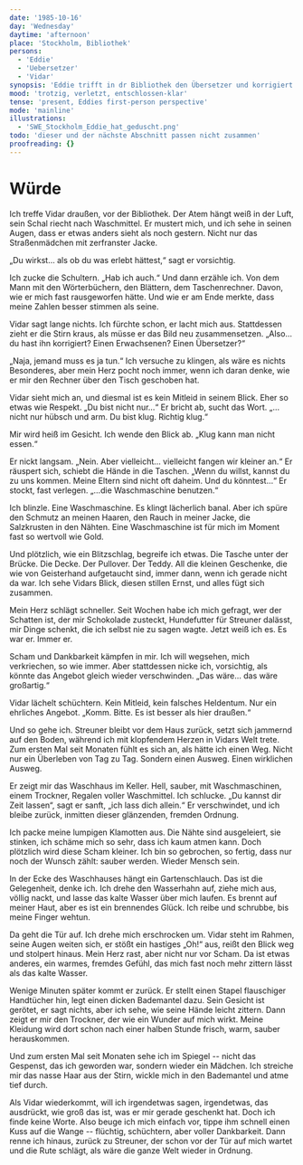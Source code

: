 ```yaml
---
date: '1985-10-16'
day: 'Wednesday'
daytime: 'afternoon'
place: 'Stockholm, Bibliothek'
persons:
  - 'Eddie'
  - 'Uebersetzer'
  - 'Vidar'
synopsis: 'Eddie trifft in dr Bibliothek den Übersetzer und korrigiert seine Fehler. Er schenkt ihr zum Dank seinen teurem Taschenrechner.'
mood: 'trotzig, verletzt, entschlossen-klar'
tense: 'present, Eddies first-person perspective'
mode: 'mainline'
illustrations:
  - 'SWE_Stockholm_Eddie_hat_geduscht.png'
todo: 'dieser und der nächste Abschnitt passen nicht zusammen'
proofreading: {}
---
```


# Würde

Ich treffe Vidar draußen, vor der Bibliothek. Der Atem hängt weiß in der Luft,
sein Schal riecht nach Waschmittel. Er mustert mich, und ich sehe in seinen
Augen, dass er etwas anders sieht als noch gestern. Nicht nur das Straßenmädchen
mit zerfranster Jacke.

„Du wirkst… als ob du was erlebt hättest,“ sagt er vorsichtig.

Ich zucke die Schultern. „Hab ich auch.“ Und dann erzähle ich. Von dem Mann mit
den Wörterbüchern, den Blättern, dem Taschenrechner. Davon, wie er mich fast
rausgeworfen hätte. Und wie er am Ende merkte, dass meine Zahlen besser stimmen
als seine.

Vidar sagt lange nichts. Ich fürchte schon, er lacht mich aus. Stattdessen zieht
er die Stirn kraus, als müsse er das Bild neu zusammensetzen. „Also… du hast ihn
korrigiert? Einen Erwachsenen? Einen Übersetzer?“

„Naja, jemand muss es ja tun.“ Ich versuche zu klingen, als wäre es nichts
Besonderes, aber mein Herz pocht noch immer, wenn ich daran denke, wie er mir
den Rechner über den Tisch geschoben hat.

Vidar sieht mich an, und diesmal ist es kein Mitleid in seinem Blick. Eher so
etwas wie Respekt. „Du bist nicht nur…“ Er bricht ab, sucht das Wort. „…nicht
nur hübsch und arm. Du bist klug. Richtig klug.“

Mir wird heiß im Gesicht. Ich wende den Blick ab. „Klug kann man nicht essen.“

Er nickt langsam. „Nein. Aber vielleicht… vielleicht fangen wir kleiner an.“ Er
räuspert sich, schiebt die Hände in die Taschen. „Wenn du willst, kannst du zu
uns kommen. Meine Eltern sind nicht oft daheim. Und du könntest…“ Er stockt,
fast verlegen. „…die Waschmaschine benutzen.“

Ich blinzle. Eine Waschmaschine. Es klingt lächerlich banal. Aber ich spüre den
Schmutz an meinen Haaren, den Rauch in meiner Jacke, die Salzkrusten in den
Nähten. Eine Waschmaschine ist für mich im Moment fast so wertvoll wie Gold.

Und plötzlich, wie ein Blitzschlag, begreife ich etwas. Die Tasche unter der
Brücke. Die Decke. Der Pullover. Der Teddy. All die kleinen Geschenke, die wie
von Geisterhand aufgetaucht sind, immer dann, wenn ich gerade nicht da war. Ich
sehe Vidars Blick, diesen stillen Ernst, und alles fügt sich zusammen.

Mein Herz schlägt schneller. Seit Wochen habe ich mich gefragt, wer der Schatten
ist, der mir Schokolade zusteckt, Hundefutter für Streuner dalässt, mir Dinge
schenkt, die ich selbst nie zu sagen wagte. Jetzt weiß ich es. Es war er. Immer
er.

Scham und Dankbarkeit kämpfen in mir. Ich will wegsehen, mich verkriechen, so
wie immer. Aber stattdessen nicke ich, vorsichtig, als könnte das Angebot gleich
wieder verschwinden. „Das wäre… das wäre großartig.“

Vidar lächelt schüchtern. Kein Mitleid, kein falsches Heldentum. Nur ein
ehrliches Angebot. „Komm. Bitte. Es ist besser als hier draußen.“

Und so gehe ich. Streuner bleibt vor dem Haus zurück, setzt sich jammernd auf
den Boden, während ich mit klopfendem Herzen in Vidars Welt trete. Zum ersten
Mal seit Monaten fühlt es sich an, als hätte ich einen Weg. Nicht nur ein
Überleben von Tag zu Tag. Sondern einen Ausweg. Einen wirklichen Ausweg.

Er zeigt mir das Waschhaus im Keller. Hell, sauber, mit Waschmaschinen, einem
Trockner, Regalen voller Waschmittel. Ich schlucke. „Du kannst dir Zeit lassen“,
sagt er sanft, „ich lass dich allein.“ Er verschwindet, und ich bleibe zurück,
inmitten dieser glänzenden, fremden Ordnung.

Ich packe meine lumpigen Klamotten aus. Die Nähte sind ausgeleiert, sie stinken,
ich schäme mich so sehr, dass ich kaum atmen kann. Doch plötzlich wird diese
Scham kleiner. Ich bin so gebrochen, so fertig, dass nur noch der Wunsch zählt:
sauber werden. Wieder Mensch sein.

In der Ecke des Waschhauses hängt ein Gartenschlauch. Das ist die Gelegenheit,
denke ich. Ich drehe den Wasserhahn auf, ziehe mich aus, völlig nackt, und lasse
das kalte Wasser über mich laufen. Es brennt auf meiner Haut, aber es ist ein
brennendes Glück. Ich reibe und schrubbe, bis meine Finger wehtun.

Da geht die Tür auf. Ich drehe mich erschrocken um. Vidar steht im Rahmen, seine
Augen weiten sich, er stößt ein hastiges „Oh!“ aus, reißt den Blick weg und
stolpert hinaus. Mein Herz rast, aber nicht nur vor Scham. Da ist etwas anderes,
ein warmes, fremdes Gefühl, das mich fast noch mehr zittern lässt als das kalte
Wasser.

Wenige Minuten später kommt er zurück. Er stellt einen Stapel flauschiger
Handtücher hin, legt einen dicken Bademantel dazu. Sein Gesicht ist gerötet, er
sagt nichts, aber ich sehe, wie seine Hände leicht zittern. Dann zeigt er mir
den Trockner, der wie ein Wunder auf mich wirkt. Meine Kleidung wird dort schon
nach einer halben Stunde frisch, warm, sauber herauskommen.

Und zum ersten Mal seit Monaten sehe ich im Spiegel -- nicht das Gespenst, das
ich geworden war, sondern wieder ein Mädchen. Ich streiche mir das nasse Haar
aus der Stirn, wickle mich in den Bademantel und atme tief durch.

Als Vidar wiederkommt, will ich irgendetwas sagen, irgendetwas, das ausdrückt,
wie groß das ist, was er mir gerade geschenkt hat. Doch ich finde keine Worte.
Also beuge ich mich einfach vor, tippe ihm schnell einen Kuss auf die Wange --
flüchtig, schüchtern, aber voller Dankbarkeit. Dann renne ich hinaus, zurück zu
Streuner, der schon vor der Tür auf mich wartet und die Rute schlägt, als wäre
die ganze Welt wieder in Ordnung.
